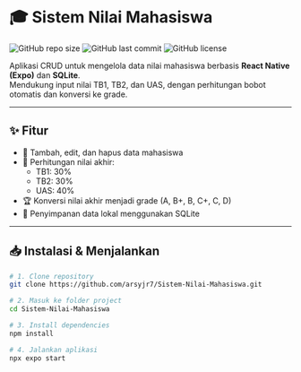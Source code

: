 # 🎓 Sistem Nilai Mahasiswa

![GitHub repo size](https://img.shields.io/github/repo-size/arsyjr7/Sistem-Nilai-Mahasiswa?color=blue)
![GitHub last commit](https://img.shields.io/github/last-commit/arsyjr7/Sistem-Nilai-Mahasiswa?color=brightgreen)
![GitHub license](https://img.shields.io/github/license/arsyjr7/Sistem-Nilai-Mahasiswa?color=orange)

Aplikasi CRUD untuk mengelola data nilai mahasiswa berbasis **React Native (Expo)** dan **SQLite**.  
Mendukung input nilai TB1, TB2, dan UAS, dengan perhitungan bobot otomatis dan konversi ke grade.

---

## ✨ Fitur
- 📌 Tambah, edit, dan hapus data mahasiswa
- 🧮 Perhitungan nilai akhir:
  - TB1: 30%
  - TB2: 30%
  - UAS: 40%
- 🏆 Konversi nilai akhir menjadi grade (A, B+, B, C+, C, D)
- 💾 Penyimpanan data lokal menggunakan SQLite

---

## 📥 Instalasi & Menjalankan

```bash
# 1. Clone repository
git clone https://github.com/arsyjr7/Sistem-Nilai-Mahasiswa.git

# 2. Masuk ke folder project
cd Sistem-Nilai-Mahasiswa

# 3. Install dependencies
npm install

# 4. Jalankan aplikasi
npx expo start

